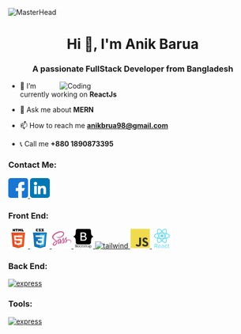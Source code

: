 ![MasterHead](https://camo.githubusercontent.com/ba9f3bd30647e352a3f5e1e45eb45c6ec7bad6155cd16aaedf4a426738da0ca5/68747470733a2f2f696e646f616e616c79746963612e636f6d2f7374617469632f696d616765732f62616e6e6572722e676966)
<h1 align="center">Hi 👋, I'm Anik Barua</h1>
<h3 align="center">A passionate FullStack Developer from Bangladesh</h3>
<img align="right" alt="Coding" width="400" src="https://images.squarespace-cdn.com/content/v1/5769fc401b631bab1addb2ab/1541580611624-TE64QGKRJG8SWAIUS7NS/coding-freak.gif"/>

- 🔭 I’m currently working on **ReactJs**

- 💬 Ask me about **MERN**

- 📫 How to reach me **anikbrua98@gmail.com**

- 📞 Call me **+880 1890873395**
 <h3 align="left">Contact Me:</h3>
    <p align="left">
      <a
        href="https://www.facebook.com/anik.barua.3705"
        target="_blank"
        rel="noreferrer"
      >
        <img
          src="https://raw.githubusercontent.com/DipraDas/DipraDas/main/facebook.png"
          alt="bootstrap"
          width="40"
          height="40"
        />
      </a>
      <a
        href="https://www.linkedin.com/in/anik-barua-a5ab04212/"
        target="_blank"
        rel="noreferrer"
      >
        <img
          src="https://raw.githubusercontent.com/DipraDas/DipraDas/main/linkedin.png"
          alt="bootstrap"
          width="40"
          height="40"
        />
      </a>
    </p>
    <h3 align="left">Front End:</h3>
    <p align="left">
      <a href="https://www.w3.org/html/" target="_blank" rel="noreferrer">
        <img
          src="https://raw.githubusercontent.com/devicons/devicon/master/icons/html5/html5-original-wordmark.svg"
          alt="html5"
          width="40"
          height="40"
        />
      </a>
      <a href="https://www.w3schools.com/css/" target="_blank" rel="noreferrer">
        <img
          src="https://raw.githubusercontent.com/devicons/devicon/master/icons/css3/css3-original-wordmark.svg"
          alt="css3"
          width="40"
          height="40"
        />
      </a>
      <a href="https://sass-lang.com" target="_blank" rel="noreferrer">
        <img
          src="https://raw.githubusercontent.com/devicons/devicon/master/icons/sass/sass-original.svg"
          alt="sass"
          width="40"
          height="40"
        />
      </a>
      <a href="https://getbootstrap.com" target="_blank" rel="noreferrer">
        <img
          src="https://raw.githubusercontent.com/devicons/devicon/master/icons/bootstrap/bootstrap-plain-wordmark.svg"
          alt="bootstrap"
          width="40"
          height="40"
        />
      </a>
      <a href="https://tailwindcss.com/" target="_blank" rel="noreferrer">
        <img
          src="https://www.vectorlogo.zone/logos/tailwindcss/tailwindcss-icon.svg"
          alt="tailwind"
          width="40"
          height="40"
        />
      </a>
      <a
        href="https://developer.mozilla.org/en-US/docs/Web/JavaScript"
        target="_blank"
        rel="noreferrer"
      >
        <img
          src="https://raw.githubusercontent.com/devicons/devicon/master/icons/javascript/javascript-original.svg"
          alt="javascript"
          width="40"
          height="40"
        />
      </a>
      <a href="https://reactjs.org/" target="_blank" rel="noreferrer">
        <img
          src="https://raw.githubusercontent.com/devicons/devicon/master/icons/react/react-original-wordmark.svg"
          alt="react"
          width="40"
          height="40"
        />
      </a>
    </p>
    <h3 align="left">Back End:</h3>
    <p align="left">
      <a href="" target="_blank" rel="noreferrer">
        <img
          src="https://camo.githubusercontent.com/e853f5f1e0dc0f9e75821e9a6bf6ab06d14ed8439e8f615497f6459cf7fa406f/68747470733a2f2f736b696c6c732e7468696a732e67672f69636f6e733f693d6e6f64656a732c657870726573732c6d6f6e676f64622c6669726562617365267468656d653d6461726b"
          alt="express"
          style="max-width: 100;"
        />
      </a>
    </p>
    <h3 align="left">Tools:</h3>
    <p>
      <a href="" target="_blank" rel="noreferrer">
        <img
          src="https://camo.githubusercontent.com/7d9a109def95e554de78fb72fcf397122163aaae4a87df38db8b7e0d3c79ffee/68747470733a2f2f736b696c6c732e7468696a732e67672f69636f6e733f693d7673636f64652c61746f6d2c6769742c6769746875622c6669676d61267468656d653d6461726b"
          alt="express"
          style="max-width: 100;"
        />
      </a>
    </p>
